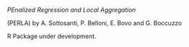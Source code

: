 *PEnalized Regression and Local Aggregation*

(PERLA) by A. Sottosanti, P. Belloni, E. Bovo and G. Boccuzzo

R Package under development.
